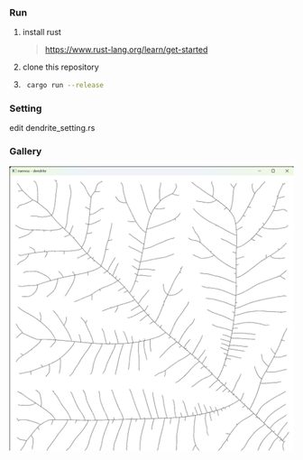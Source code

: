 ### Run

1. install rust

    > https://www.rust-lang.org/learn/get-started

2. clone this repository

3. ```bash
    cargo run --release
    ```

### Setting
edit dendrite_setting.rs

### Gallery
![image0001](./image0001.png)